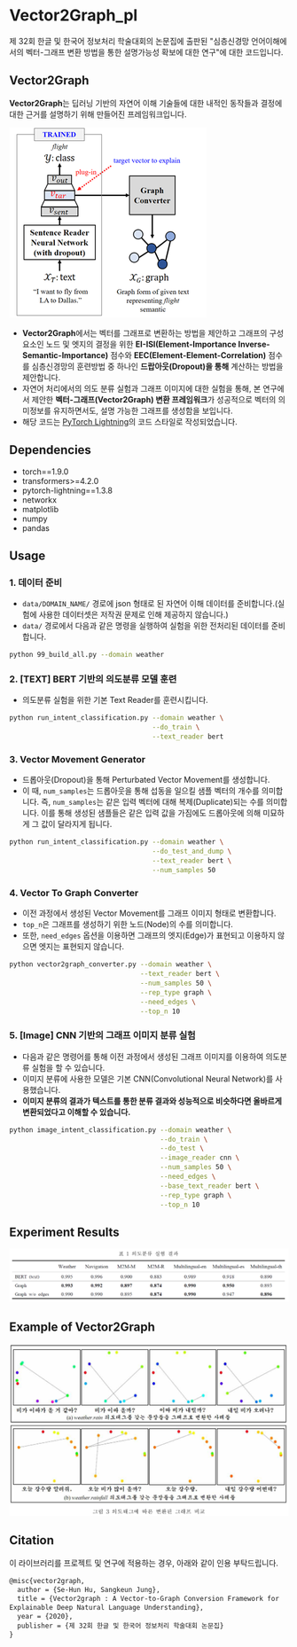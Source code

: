 # Vector2Graph_pl
제 32회 한글 및 한국어 정보처리 학술대회의 논문집에 출판된 "심층신경망 언어이해에서의 벡터-그래프 변환 방법을 통한 설명가능성 확보에 대한 연구"에 대한 코드입니다.

## Vector2Graph

**Vector2Graph**는 딥러닝 기반의 자연어 이해 기술들에 대한 내적인 동작들과 결정에 대한 근거를 설명하기 위해 만들어진 프레임워크입니다. 

![Vector2Graph-Overview](figs/vector2graph_overview.png)

* **Vector2Graph**에서는 벡터를 그래프로 변환하는 방법을 제안하고 그래프의 구성요소인 노드 및 엣지의 결정을 위한 **EI-ISI(Element-Importance Inverse-Semantic-Importance)** 점수와 **EEC(Element-Element-Correlation)** 점수를 심층신경망의 훈련방법 중 하나인 **드랍아웃(Dropout)을 통해** 계산하는 방법을 제안합니다.
* 자연어 처리에서의 의도 분류 실험과 그래프 이미지에 대한 실험을 통해, 본 연구에서 제안한 **벡터-그래프(Vector2Graph) 변환 프레임워크**가 성공적으로 벡터의 의미정보를 유지하면서도, 설명 가능한 그래프를 생성함을 보입니다.
* 해당 코드는 [PyTorch Lightning](https://www.pytorchlightning.ai/)의 코드 스타일로 작성되었습니다.

## Dependencies
* torch==1.9.0
* transformers>=4.2.0
* pytorch-lightning==1.3.8
* networkx
* matplotlib
* numpy
* pandas

## Usage
### 1. 데이터 준비
* `data/DOMAIN_NAME/` 경로에 json 형태로 된 자연어 이해 데이터를 준비합니다.(실험에 사용한 데이터셋은 저작권 문제로 인해 제공하지 않습니다.)
* `data/` 경로에서 다음과 같은 명령을 실행하여 실험을 위한 전처리된 데이터를 준비합니다.
```bash
python 99_build_all.py --domain weather
```

### 2. [TEXT] BERT 기반의 의도분류 모델 훈련
* 의도분류 실험을 위한 기본 Text Reader를 훈련시킵니다.
```bash
python run_intent_classification.py --domain weather \
                                    --do_train \
                                    --text_reader bert
```

### 3. Vector Movement Generator
* 드롭아웃(Dropout)을 통해 Perturbated Vector Movement를 생성합니다.
* 이 때, `num_samples`는 드롭아웃을 통해 섭동을 일으킬 샘플 벡터의 개수를 의미합니다. 즉, `num_samples`는 같은 입력 벡터에 대해 복제(Duplicate)되는 수를 의미합니다. 이를 통해 생성된 샘플들은 같은 입력 값을 가짐에도 드롭아웃에 의해 미묘하게 그 값이 달라지게 됩니다.
```bash
python run_intent_classification.py --domain weather \
                                    --do_test_and_dump \
                                    --text_reader bert \
                                    --num_samples 50
```

### 4. Vector To Graph Converter
* 이전 과정에서 생성된 Vector Movement를 그래프 이미지 형태로 변환합니다.
* `top_n`은 그래프를 생성하기 위한 노드(Node)의 수를 의미합니다.
* 또한, `need_edges` 옵션을 이용하면 그래프의 엣지(Edge)가 표현되고 이용하지 않으면 엣지는 표현되지 않습니다.
```bash
python vector2graph_converter.py --domain weather \
                                 --text_reader bert \
                                 --num_samples 50 \
                                 --rep_type graph \
                                 --need_edges \
                                 --top_n 10
```

### 5. [Image] CNN 기반의 그래프 이미지 분류 실험
* 다음과 같은 명령어를 통해 이전 과정에서 생성된 그래프 이미지를 이용하여 의도분류 실험을 할 수 있습니다.
* 이미지 분류에 사용한 모델은 기본 CNN(Convolutional Neural Network)를 사용했습니다.
* **이미지 분류의 결과가 텍스트를 통한 분류 결과와 성능적으로 비슷하다면 올바르게 변환되었다고 이해할 수 있습니다.**
```bash
python image_intent_classification.py --domain weather \
                                      --do_train \
                                      --do_test \
                                      --image_reader cnn \
                                      --num_samples 50 \
                                      --need_edges \
                                      --base_text_reader bert \
                                      --rep_type graph \
                                      --top_n 10
```

## Experiment Results
![fig1 : 실험성능](figs/experiment_result.PNG)

## Example of Vector2Graph
![fig2 : 그래프 변환 예](figs/compare_graph_image.PNG)

## Citation
이 라이브러리를 프로젝트 및 연구에 적용하는 경우, 아래와 같이 인용 부탁드립니다.
```
@misc{vector2graph,
  author = {Se-Hun Hu, Sangkeun Jung},
  title = {Vector2graph : A Vector-to-Graph Conversion Framework for Explainable Deep Natural Language Understanding},
  year = {2020},
  publisher = {제 32회 한글 및 한국어 정보처리 학술대회 논문집}
}
```
